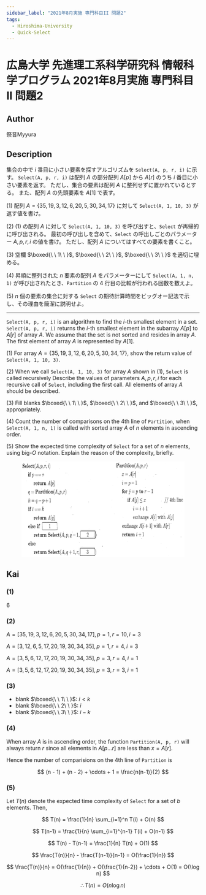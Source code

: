 ```yaml
---
sidebar_label: "2021年8月実施 専門科目II 問題2"
tags:
  - Hiroshima-University
  - Quick-Select
---
```

# 広島大学 先進理工系科学研究科 情報科学プログラム 2021年8月実施 専門科目II 問題2


## **Author**
祭音Myyura

## **Description**
集合の中で $i$ 番目に小さい要素を探すアルゴリズムを `Select(A, p, r, i)` に示す。
`Select(A, p, r, i)` は配列 $A$ の部分配列 $A[p]$ から $A[r]$ のうち $i$ 番目に小さい要素を返す。
ただし、集合の要素は配列 $A$ に整列せずに置かれているとする。
また、配列 $A$ の先頭要素を $A[1]$ で表す。

(1) 配列 $A = \{35, 19, 3, 12, 6, 20, 5, 30, 34, 17\}$ に対して `Select(A, 1, 10, 3)` が返す値を書け。

(2) (1) の配列 $A$ に対して `Select(A, 1, 10, 3)` を呼び出すと、`Select` が再帰的に呼び出される。
最初の呼び出しを含めて、`Select` の呼出しごとのパラメーター $A, p, r, i$ の値を書け。
ただし、配列 $A$ についてはすべての要素を書くこと。

(3) 空欄 $\boxed{\ \ 1\ \ }$, $\boxed{\ \ 2\ \ }$, $\boxed{\ \ 3\ \ }$ を適切に埋める。

(4) 昇順に整列された $n$ 要素の配列 $A$ をパラメーターにして `Select(A, 1, n, 1)` が呼び出されたとき、`Partition` の 4 行目の比較が行われる回数を数えよ。

(5) $n$ 個の要素の集合に対する `Select` の期待計算時間をビッグオー記法で示し、その理由を簡潔に説明せよ。

--------------------------------------------------------


`Select(A, p, r, i)` is an algorithm to find the $i$-th smallest element in a set.
`Select(A, p, r, i)` returns the $i$-th smallest element in the subarray $A[p]$ to $A[r]$ of array $A$.
We assume that the set is not sorted and resides in array $A$.
The first element of array $A$ is represented by $A[1]$.

(1) For array $A = \{35, 19, 3, 12, 6, 20, 5, 30, 34, 17\}$, show the return value of `Select(A, 1, 10, 3)`.

(2) When we call `Select(A, 1, 10, 3)` for array $A$ shown in (1), `Select` is called recursively
 Describe the values of parameters $A, p, r, i$ for each recursive call of `Select`, including the first call. All elements of array $A$ should be described.

(3) Fill blanks $\boxed{\ \ 1\ \ }$, $\boxed{\ \ 2\ \ }$, and $\boxed{\ \ 3\ \ }$, appropriately.

(4) Count the number of comparisons on the 4th line of `Partition`, when `Select(A, 1, n, 1)` is called with sorted array $A$ of $n$ elements in ascending order.

(5) Show the expected time complexity of `Select` for a set of $n$ elements, using big-$O$ notation. Explain the reason of the complexity, briefly.

<figure style="text-aligned:center;">
  <img src="https://raw.githubusercontent.com/Myyura/the_kai_project_assets/main/kakomonn/hiroshima_university/ASE/is_202108_senmon_II_2_p1.png" width="600" height="250" alt=""/>
</figure>

## **Kai**
### (1)
$6$

### (2)

$A = [35, 19, 3, 12, 6, 20, 5, 30, 34, 17], p = 1, r = 10, i = 3$

$A = [3, 12, 6, 5, 17, 20, 19, 30, 34, 35], p = 1, r = 4, i = 3$

$A = [3, 5, 6, 12, 17, 20, 19, 30, 34, 35], p = 3, r = 4, i = 1$

$A = [3, 5, 6, 12, 17, 20, 19, 30, 34, 35], p = 3, r = 3, i = 1$

### (3)
- blank $\boxed{\ \ 1\ \ }$: $i < k$
- blank $\boxed{\ \ 2\ \ }$: $i$
- blank $\boxed{\ \ 3\ \ }$: $i - k$

### (4)
When array $A$ is in ascending order, the function `Partition(A, p, r)` will always return $r$ since all elements in $A[p \ldots r]$ are less than $x = A[r]$.

Hence the number of comparisions on the 4th line of `Partition` is

$$
(n - 1) + (n - 2) + \cdots + 1 = \frac{n(n-1)}{2}
$$

### (5)
Let $T(n)$ denote the expected time complexity of `Select` for a set of $b$ elements.
Then,

$$
T(n) = \frac{1}{n} \sum_{i=1}^n T(i) + O(n)
$$

$$
T(n-1) = \frac{1}{n} \sum_{i=1}^{n-1} T(i) + O(n-1)
$$

$$
T(n) - T(n-1) = \frac{1}{n} T(n) + O(1)
$$

$$
\frac{T(n)}{n} - \frac{T(n-1)}{n-1} = O(\frac{1}{n})
$$

$$
\frac{T(n)}{n} = O(\frac{1}{n}) + O(\frac{1}{n-2}) + \cdots + O(1) = O(\log n)
$$

$$
\therefore T(n) = O(n \log n)
$$
